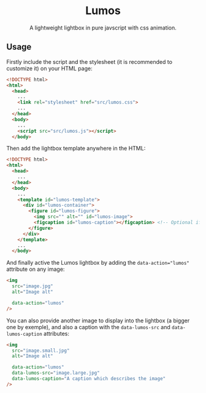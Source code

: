 <h1 align="center">Lumos</h1>

<p align="center">A lightweight lightbox in pure javscript with css animation.</p>

## Usage

Firstly include the script and the stylesheet (it is recommended to customize it) on your HTML page:

```html
<!DOCTYPE html>
<html>
  <head>
    ...
    <link rel="stylesheet" href="src/lumos.css">
    ...
  </head>
  <body>
    ...
    <script src="src/lumos.js"></script>
  </body>
```

Then add the lightbox template anywhere in the HTML:

```html
<!DOCTYPE html>
<html>
  <head>
    ...
  </head>
  <body>
    ...
    <template id="lumos-template">
      <div id="lumos-container">
        <figure id="lumos-figure">
          <img src="" alt="" id="lumos-image">
          <figcaption id="lumos-caption"></figcaption> <!-- Optional if you don't want to use data-lumos-caption -->
        </figure>
      </div>
    </template>
    ...
  </body>
```

And finally active the Lumos lightbox by adding the `data-action="lumos"` attribute on any image:

```html
<img
  src="image.jpg"
  alt="Image alt"

  data-action="lumos"
/>
```

You can also provide another image to display into the lightbox (a bigger one by exemple), and also a caption with the `data-lumos-src` and `data-lumos-caption` attributes:

```html
<img
  src="image.small.jpg"
  alt="Image alt"

  data-action="lumos"
  data-lumos-src="image.large.jpg"
  data-lumos-caption="A caption which describes the image"
/>
```
